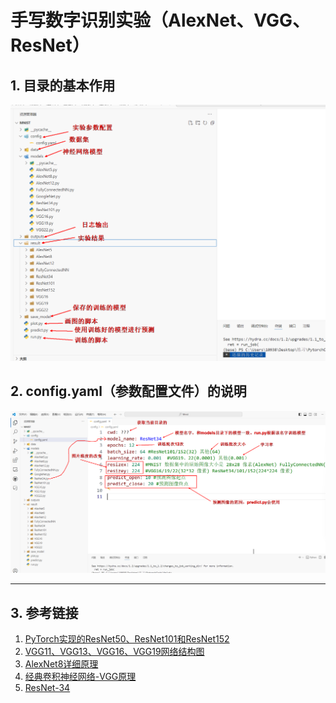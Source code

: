 # 手写数字识别实验（AlexNet、VGG、ResNet）

## 1. 目录的基本作用
![](./png/图片1.png)

## 2. config.yaml（参数配置文件）的说明
![](./png/图片2.png)

---

## 3. 参考链接

1. [PyTorch实现的ResNet50、ResNet101和ResNet152](https://blog.csdn.net/shanglianlm/article/details/86376627)
2. [VGG11、VGG13、VGG16、VGG19网络结构图](https://blog.csdn.net/weixin_43917574/article/details/113327681)
3. [AlexNet8详细原理](https://blog.csdn.net/Code_and516/article/details/129812727)
4. [经典卷积神经网络-VGG原理](https://blog.csdn.net/panghuzhenbang/article/details/124431562)
5. [ResNet-34](https://blog.csdn.net/HoraceYan/article/details/125824999)
